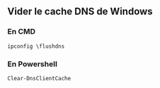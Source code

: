 ## Vider le cache DNS de Windows

### En CMD
```
ipconfig \flushdns
```

### En Powershell
```
Clear-DnsClientCache
```